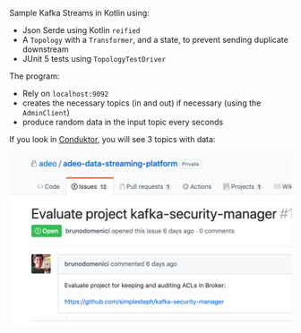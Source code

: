 Sample Kafka Streams in Kotlin using:

- Json Serde using Kotlin `reified` 
- A `Topology` with a `Transformer`, and a state, to prevent sending duplicate downstream
- JUnit 5 tests using `TopologyTestDriver`
 
The program:
- Rely on `localhost:9092`
- creates the necessary topics (in and out) if necessary (using the `AdminClient`)
- produce random data in the input topic every seconds

If you look in [Conduktor](https://conduktor.io), you will see 3 topics with data:

![Conduktor](conduktor.png)
